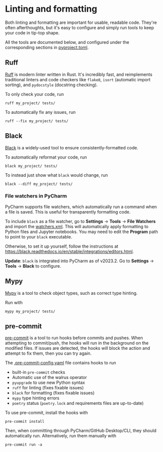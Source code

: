 # Linting and formatting

Both linting and formatting are important for usable, readable code. They're often afterthoughts, but it's easy to
configure and simply run tools to keep your code in tip-top shape.

All the tools are documented below, and configured under the corresponding sections in [pyproject.toml].

## Ruff

[Ruff] is modern linter written in Rust. It's incredibly fast, and reimplements traditional linters and code checkers
like `flake8`, `isort` (automatic import sorting), and `pydocstyle` (docstring checking).

To only check your code, run

```shell
ruff my_project/ tests/
```

To automatically fix any issues, run

```shell
ruff --fix my_project/ tests/
```

## Black

[Black] is a widely-used tool to ensure consistently-formatted code.

To automatically reformat your code, run

```shell
black my_project/ tests/
```

To instead just show what `black` would change, run

```shell
black --diff my_project/ tests/
```

### File watchers in PyCharm

PyCharm supports file watchers, which automatically run a command when a file is saved. This is useful for transparently
formatting code.

To include `black` as a file watcher, go to **Settings** -> **Tools** -> **File Watchers** and import
the [watchers.xml]. This will automatically apply formatting to Python files and Jupyter notebooks. You may need to edit
the **Program** path to point to your `black` executable.

Otherwise, to set it up yourself, follow the instructions
at <https://black.readthedocs.io/en/stable/integrations/editors.html>.

**Update**: `black` is integrated into PyCharm as of v2023.2. Go to **Settings** -> **Tools** -> **Black** to configure.

## Mypy

[Mypy] is a tool to check object types, such as correct type hinting.

Run with

```shell
mypy my_project/ tests/
```

## pre-commit

[pre-commit] is a tool to run hooks before commits and pushes. When attempting to commit/push, the hooks will run in the
background on the modified files. If issues are detected, the hooks will block the action and attempt to fix them, then
you can try again.

The [.pre-commit-config.yaml] file contains hooks to run

- built-in `pre-commit` checks
- Automatic use of the walrus operator
- `pyupgrade` to use new Python syntax
- `ruff` for linting (fixes fixable issues)
- `black` for formatting (fixes fixable issues)
- `mypy` type hinting errors
- `poetry` status (`poetry.lock` and requirements files are up-to-date)

To use pre-commit, install the hooks with

```shell
pre-commit install
```

Then, when committing through PyCharm/GitHub Desktop/CLI, they should automatically run. Alternatively, run them
manually with

```shell
pre-commit run -a
```

[pyproject.toml]: https://github.com/eshwen/ds-python-boilerplate/blob/main/pyproject.toml

[watchers.xml]: https://github.com/eshwen/ds-python-boilerplate/blob/main/pycharm/watchers.xml

[pre-commit]: https://pre-commit.com/

[Ruff]: https://beta.ruff.rs/docs/

[Black]: https://black.readthedocs.io/en/stable/index.html

[Mypy]: https://mypy.readthedocs.io/en/stable/

[.pre-commit-config.yaml]: https://github.com/eshwen/ds-python-boilerplate/blob/main/.pre-commit-config.yaml
